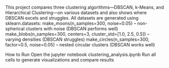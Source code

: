 This project compares three clustering algorithms—DBSCAN, k-Means, and Hierarchical Clustering—on various datasets and also shows where DBSCAN excels and struggles.
All datasets are generated using sklearn.datasets:
make_moons(n_samples=300, noise=0.05) – non-spherical clusters with noise (DBSCAN performs well)
make_blobs(n_samples=300, centers=3, cluster_std=[1.0, 2.5, 0.5]) – varying densities (DBSCAN struggles)
make_circles(n_samples=300, factor=0.5, noise=0.05) – nested circular clusters (DBSCAN works well)

How to Run
Open the jupyter notebook clustering_analysis.ipynb
Run all cells to generate visualizations and compare results